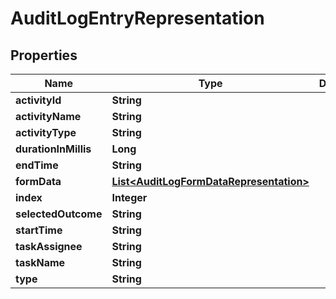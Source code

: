# AuditLogEntryRepresentation

## Properties
Name | Type | Description | Notes
------------ | ------------- | ------------- | -------------
**activityId** | **String** |  |  [optional]
**activityName** | **String** |  |  [optional]
**activityType** | **String** |  |  [optional]
**durationInMillis** | **Long** |  |  [optional]
**endTime** | **String** |  |  [optional]
**formData** | [**List&lt;AuditLogFormDataRepresentation&gt;**](AuditLogFormDataRepresentation.md) |  |  [optional]
**index** | **Integer** |  |  [optional]
**selectedOutcome** | **String** |  |  [optional]
**startTime** | **String** |  |  [optional]
**taskAssignee** | **String** |  |  [optional]
**taskName** | **String** |  |  [optional]
**type** | **String** |  |  [optional]
